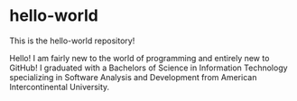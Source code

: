 # hello-world
This is the hello-world repository!

Hello! I am fairly new to the world of programming and entirely new to GitHub!
I graduated with a Bachelors of Science in Information Technology specializing in Software Analysis and Development from American Intercontinental University.
